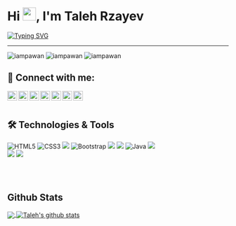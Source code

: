 <h1>Hi <img src="https://user-images.githubusercontent.com/75476607/120882203-c6950a80-c5de-11eb-8cba-a0fe21115c2e.gif" height="30px"/>, I'm Taleh Rzayev</h1>

[![Typing SVG](https://readme-typing-svg.herokuapp.com?font=Robot-Bold&size=30&color=330033&center=false&vCenter=true&width=900&height=110&lines=Programmer;Junior+Java+Developer)](https://git.io/typing-svg)
<hr/>
<p align="left"> <img src="https://komarev.com/ghpvc/?username=RzayevTaleh01&label=Views&color=blue&style=plastic" alt="iampawan" /> <img src="https://img.shields.io/github/followers/RzayevTaleh01?style=plastic" alt="iampawan" /> <img src="https://img.shields.io/github/stars/RzayevTaleh01?style=plastic" alt="iampawan" /> 
</p>

## 🔗 Connect with me:


<a href="https://twitter.com/taleh6159">
  <img align="left" alt="Pawan's Twitter" width="22px" src="https://cdn.jsdelivr.net/npm/simple-icons@v3/icons/twitter.svg" />
</a>
<a href="https://linkedin.com/in/RzayevTaleh01">
  <img align="left" alt="Taleh's Linkdein" width="22px" src="https://cdn.jsdelivr.net/npm/simple-icons@v3/icons/linkedin.svg" />
</a>
<a href="https://github.com/RzayevTaleh01">
  <img align="left" alt="Taleh's Github" width="22px" src="https://cdn.jsdelivr.net/npm/simple-icons@v3/icons/github.svg" />
</a>
<a href="https://t.me/coderarxivdev">
  <img align="left" alt="Taleh's Telegram" width="22px" src="https://cdn.jsdelivr.net/npm/simple-icons@v3/icons/telegram.svg" />
</a>
<a href="https://instagram.com/taleh_61_59/">
  <img align="left" alt="Taleh's Instagram" width="22px" src="https://cdn.jsdelivr.net/npm/simple-icons@v3/icons/instagram.svg" />
</a>
<a href="https://www.facebook.com/people/Taleh-Rzayev/100004215468747/">
  <img align="left" alt="Taleh's Facebook" width="22px" src="https://cdn.jsdelivr.net/npm/simple-icons@v3/icons/facebook.svg" />
</a>
<a href="https://www.youtube.com/channel/UCkbTheQyFbeS3PKsT5KShFA/">
  <img align="left" alt="Taleh's Youtube" width="22px" src="https://cdn.jsdelivr.net/npm/simple-icons@v3/icons/youtube.svg" />
</a>

<br/>
<br/>


## 🛠 Technologies & Tools 

<img alt="HTML5" src="https://img.shields.io/badge/html5%20-%23E34F26.svg?&style=for-the-badge&logo=html5&logoColor=white"/></img>
<img alt="CSS3" src="https://img.shields.io/badge/css3%20-%231572B6.svg?&style=for-the-badge&logo=css3&logoColor=white"/></img>
<img src="https://img.shields.io/badge/JavaScript-F7DF1E?style=for-the-badge&logo=javascript&logoColor=black"></img>
<img alt="Bootstrap" src="https://img.shields.io/badge/bootstrap%20-%23563D7C.svg?&style=for-the-badge&logo=bootstrap&logoColor=white"/></img>
<img src="https://img.shields.io/badge/React-00979D?style=for-the-badge&logo=react&logoColor=61DAFB"></img>
<img src="https://img.shields.io/badge/PHP-777BB4?style=for-the-badge&logo=php&logoColor=white"></img>
<img alt="Java" src="https://img.shields.io/badge/java-%23ED8B00.svg?&style=for-the-badge&logo=java&logoColor=white"/></img>
<img src="https://img.shields.io/badge/Spring-6DB33F?style=for-the-badge&logo=spring&logoColor=white" ></img> <br/>
<img src="https://img.shields.io/badge/PostgreSQL-316192?style=for-the-badge&logo=postgresql&logoColor=white"></img>
<img src="https://img.shields.io/badge/MySQL-07405E?style=for-the-badge&logo=mysql&logoColor=white"></img>


<br/>
<br/>
 
## Github Stats
 
<a href="https://github.com/RzayevTaleh01">
  <img align="center" src="https://github-readme-stats.vercel.app/api/top-langs/?username=RzayevTaleh01&theme=light&hide_langs_below=1" />
</a>
<a href="https://github.com/RzayevTaleh01">
 <img align="center" src="https://github-readme-stats.vercel.app/api?username=RzayevTaleh01&show_icons=true&theme=light&line_height=27" alt="Taleh's github stats"/>
</a>
